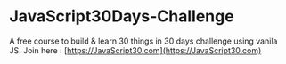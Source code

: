 # JavaScript30Days-Challenge
A free course to build &amp; learn 30 things in 30 days challenge using vanila JS. Join here : [https://JavaScript30.com](https://JavaScript30.com)
